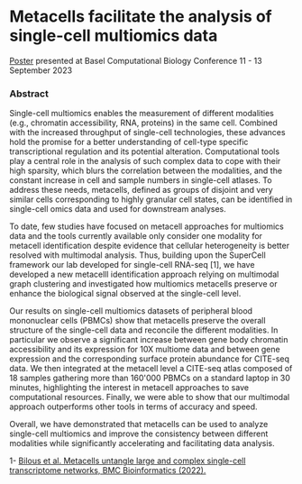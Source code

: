 # Metacells facilitate the analysis of single-cell multiomics data

[Poster](BC2_2023.html) presented at Basel Computational Biology Conference 11 - 13 September 2023

### Abstract

Single-cell multiomics enables the measurement of different modalities (e.g., chromatin accessibility, RNA, proteins) in the same cell. Combined with the increased throughput of single-cell technologies, these advances hold the promise for a better understanding of cell-type specific transcriptional regulation and its potential alteration. Computational tools play a central role in the analysis of such complex data to cope with their high sparsity, which blurs the correlation between the modalities, and the constant increase in cell and sample numbers in single-cell atlases. To address these needs, metacells, defined as groups of disjoint and very similar cells corresponding to highly granular cell states, can be identified in single-cell omics data and used for downstream analyses.

To date, few studies have focused on metacell approaches for multiomics data and the tools currently available only consider one modality for metacell identification despite evidence that cellular heterogeneity is better resolved with multimodal analysis. Thus, building upon the SuperCell framework our lab developed for single-cell RNA-seq [1], we have developed a new metacelll identification approach relying on multimodal graph clustering and investigated how multiomics metacells preserve or enhance the biological signal observed at the single-cell level.

Our results on single-cell multiomics datasets of peripheral blood mononuclear cells (PBMCs) show that metacells preserve the overall structure of the single-cell data and reconcile the different modalities. In particular we observe a significant increase between gene body chromatin accessibility and its expression for 10X multiome data and between gene expression and the corresponding surface protein abundance for CITE-seq data. We then integrated at the metacell level a CITE-seq atlas composed of 18 samples gathering more than 160'000 PBMCs on a standard laptop in 30 minutes, highlighting the interest in metacell approaches to save computational resources. Finally, we were able to show that our multimodal approach outperforms other tools in terms of accuracy and speed.

Overall, we have demonstrated that metacells can be used to analyze single-cell multiomics and improve the consistency between different modalities while significantly accelerating and facilitating data analysis.

1- [Bilous et al. Metacells untangle large and complex single-cell transcriptome networks, BMC Bioinformatics (2022).](https://doi.org/10.1186/s12859-022-04861-1)
